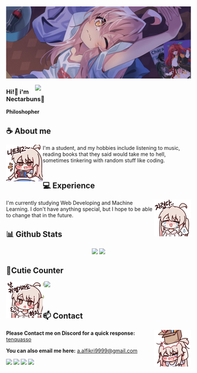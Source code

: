 <div align="center">
<!-- ![](https://typograssy.deno.dev/api?text=お兄ちゃんはおしまい!&l0=none&bg=none&frame=none&speed=100&comment=) -->
<!-- ![](https://typograssy.deno.dev/api?text=お兄ちゃんはおしまい!&l0=none&l1=00cce6&l2=80f1ff&l3=009eb3&l4=caf9ff&bg=none&frame=none&speed=100&comment=) -->

</div>

![Preview](./images/bg.webp)

<!-- <a href="https://discord.gg/XCgDcusrNj"><img align="right" width="425" src="https://lanyard.kyrie25.me/api/738748102311280681?imgStyle=square&gradient=e9d6d5-e9d6d5-f3b1b4-ffffff&bg=0d1117"></a> -->
<a href="https://discord.gg/XCgDcusrNj"><img align="right" width="425" src="https://lanyard.cnrad.dev/api/738748102311280681?&bg=0d1117&animated=false&hideDiscrim=true&borderRadius=5px&idleMessage=Probably%20doing%20something%20else..."></a>


### Hi!👋 i'm Nectarbuns🎀

**Philoshopher** 

## **☕ About me**
<a href="https://github.com/tenquasso"><img align="left" width="100" src="./images/mahiro_switch.png"></a>
I'm a student, and my hobbies include listening to music, reading books that they said would take me to hell, sometimes tinkering with random stuff like coding.
<br><br>

## **💻 Experience**
<a href="https://github.com/tenquasso"><img align="right" width="100" src="./images/mahiro_cry.png"></a>
I'm currently studying Web Developing and Machine Learning. I don't have anything special, but I hope to be able to change that in the future.


## **📊 Github Stats**
<!-- <div><a href="https://github.com/tenquasso"><img width="100" src="https://cdn.discordapp.com/attachments/1077108830862839848/1107004077621125240/105017051_p13.png"></a><div> -->
<p align="center"><img width="50%" src="https://github-readme-stats.vercel.app/api?username=tenquasso&show_icons=true&count_private=true&theme=react&hide_border=true&bg_color=0D1117"/> <img width="45%" src="https://github-readme-stats.vercel.app/api/top-langs/?username=tenquasso&show_icons=true&count_private=true&theme=react&hide_border=true&bg_color=0D1117&layout=compact"/>
</p>

<!-- ## **🎧 Spotify**
<p align="center">
<a href="https://spotify-github-profile.vercel.app/api/view?uid=z8vtap612j1ajql4wsyhl074i&redirect=true"><img src="https://spotify-github-profile.vercel.app/api/view?uid=z8vtap612j1ajql4wsyhl074i&cover_image=true&theme=default&show_offline=true&background_color=0d11170&interchange=false&bar_color_cover=true"></a><a href="https://open.spotify.com/user/z8vtap612j1ajql4wsyhl074i?si=6962aa5c8435476f"><img width="525" src="https://spotify-recently-played-readme.vercel.app/api?user=z8vtap612j1ajql4wsyhl074i"></a>
</p> -->

## **🧋Cutie Counter**
<!-- <p align="center">
	<img src="https://moe-counter.glitch.me/get/@tenquasso?theme=moebooru-h"> <br/>
</p> -->
<a href="https://discord.com/users/738748102311280681"><img align="right" width=400 src="https://count.getloli.com/@tenquasso?name=tenquasso&theme=rule34&padding=10&offset=0&scale=1&pixelated=1&darkmode=0"></a>
<a href="https://github.com/tenquasso"><img align="left" width="100" src="./images/mahiro.png"></a>

```yaml
People who visit my profile :3.

Hehe~ another cutie has been caught.
```
<!-- <br><br><br><br> -->
## **📫 Contact**
<a href="https://github.com/tenquasso"><img align="right" width="100" src="./images/mahiro_box.png" /></a>
**Please Contact me on Discord for a quick response:** [tenquasso](https://discord.com/users/738748102311280681)

**You can also email me here:** a.alfikri9999@gmail.com

<!-- <a href="https://github.com/Meghna-DAS/github-profile-views-counter"><img src="https://komarev.com/ghpvc/?username=tenquasso"> -->
[![](https://img.shields.io/github/followers/tenquasso?label=Followers&style=social)](https://github.com/tenquasso)
[![](https://img.shields.io/badge/Discord-7289DA?logo=discord&logoColor=white)](https://discord.gg/)
[![](https://img.shields.io/badge/Steam-1a6a98?logo=steam&logoColor=white)](https://steamcommunity.com/id/tenquasso)
[![](https://img.shields.io/badge/Mail-D14836?logo=gmail&logoColor=white)](mailto:mizuneenee@gmail.com)
<!-- [![](https://img.shields.io/badge/Telegram-2ca5e0?logo=telegram&logoColor=white)](https://t.me/tenquasso) -->
<!-- [![](https://img.shields.io/badge/Kofi-ff5c5a?logo=ko-fi&logoColor=white)](https://ko-fi.com/tenquasso) -->
<!-- [![tenquasso](https://mizu.is-a.dev/public/tenquasso.png)](https://mizu.is-a.dev/) -->
